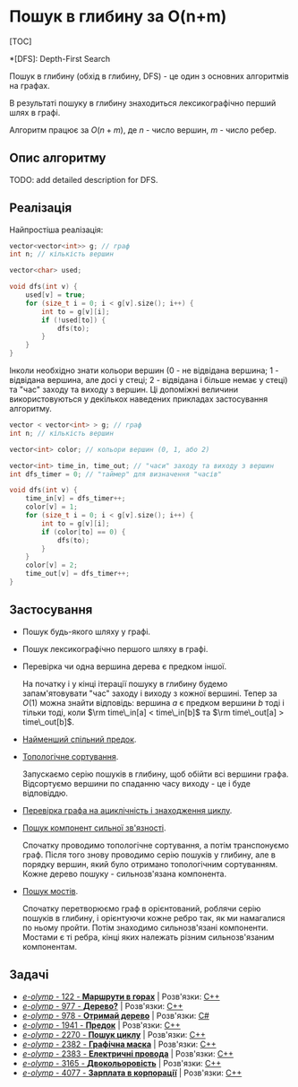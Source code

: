 # Пошук в глибину за O(n+m)

[TOC]

*[DFS]: Depth-First Search

Пошук в глибину (обхід в глибину, DFS) - це один з основних алгоритмів на графах.

В результаті пошуку в глибину знаходиться лексикографічно перший шлях в графі.

Алгоритм працює за $O(n+m)$, де $n$ - число вершин, $m$ - число ребер.

## Опис алгоритму

TODO: add detailed description for DFS.

## Реалізація

Найпростіша реалізація:

<!--- dfs -->
``` cpp
vector<vector<int>> g; // граф
int n; // кількість вершин

vector<char> used;

void dfs(int v) {
    used[v] = true;
    for (size_t i = 0; i < g[v].size(); i++) {
        int to = g[v][i];
        if (!used[to]) {
            dfs(to);
        }
    }
}
```

Інколи необхідно знати кольори вершин (0 - не відвідана вершина; 1 - відвідана вершина, але досі у стеці; 2 - відвідана і більше немає у стеці) та "час" заходу та виходу з вершин. Ці допоміжні величини використовуються у декількох наведених прикладах застосування алгоритму.

<!--- dfs_detailed -->
``` cpp
vector < vector<int> > g; // граф
int n; // кількість вершин

vector<int> color; // кольори вершин (0, 1, або 2)

vector<int> time_in, time_out; // "часи" заходу та виходу з вершин
int dfs_timer = 0; // "таймер" для визначення "часів"

void dfs(int v) {
    time_in[v] = dfs_timer++;
    color[v] = 1;
    for (size_t i = 0; i < g[v].size(); i++) {
        int to = g[v][i];
        if (color[to] == 0) {
            dfs(to);
        }
    }
    color[v] = 2;
    time_out[v] = dfs_timer++;
}
```

## Застосування

* Пошук будь-якого шляху у графі.

* Пошук лексикографічно першого шляху в графі.

* Перевірка чи одна вершина дерева є предком іншої.

    На початку і у кінці ітерації пошуку в глибину будемо запам'ятовувати "час" заходу і виходу з кожної вершині. Тепер за $O(1)$ можна знайти відповідь: вершина $a$ є предком вершини $b$ тоді і тільки тоді, коли $\rm time\_in[a] < time\_in[b]$ та $\rm time\_out[a] > time\_out[b]$.

* [Найменший спільний предок](../graphs/lca).

* [Топологічне сортування](../graphs/topological_sort).

    Запускаємо серію пошуків в глибину, щоб обійти всі вершини графа. Відсортуємо вершини по спаданню часу виходу - це і буде відповіддю.

* [Перевірка графа на ациклічність і знаходження циклу](../graphs/finding_cycle).

* [Пошук компонент сильної зв'язності](strong_connected_components).

    Спочатку проводимо топологічне сортування, а потім транспонуємо граф. Після того знову проводимо серію пошуків у глибину, але в порядку вершин, який було отримано топологічним сортуванням. Кожне дерево пошуку - сильнозв'язана компонента.

* [Пошук мостів](../graphs/bridge_searching).

    Спочатку перетворюємо граф в орієнтований, роблячи серію пошуків в глибину, і орієнтуючи кожне ребро так, як ми намагалися по ньому пройти. Потім знаходимо сильнозв'язані компоненти. Мостами є ті ребра, кінці яких належать різним сильнозв'язаним компонентам.

## Задачі

* [*e-olymp* - 122 - **Маршрути в горах**](https://www.e-olymp.com/uk/problems/122) | Розв'язки: [C++](https://github.com/memo735/e-olymp/blob/master/0000-0999/0122%20-%20Mountain%20routes%20-%20Горные%20маршруты%20-%20Dağlıq%20marşrutlar%20-%20Маршрути%20в%20горах.cpp)
* [*e-olymp* - 977 - **Дерево?**](https://www.e-olymp.com/uk/problems/977) | Розв'язки: [C++](https://github.com/memo735/e-olymp/blob/master/0000-0999/0977%20-%20Is%20it%20a%20Tree%3F%20-%20Дерево%3F.cpp)
* [*e-olymp* - 978 - **Отримай дерево**](https://www.e-olymp.com/uk/problems/978) | Розв'язки: [C#](https://github.com/memo735/e-olymp/blob/master/0000-0999/Problem0978_C%23)
* [*e-olymp* - 1941 - **Предок**](https://www.e-olymp.com/uk/problems/1941) | Розв'язки: [C++](https://github.com/memo735/e-olymp/blob/master/1000-1999/1941%20-%20Parent%20-%20Предок.cpp)
* [*e-olymp* - 2270 - **Пошук циклу**](https://www.e-olymp.com/uk/problems/2270) | Розв'язки: [C++](https://github.com/memo735/e-olymp/blob/master/2000-2999/2270%20-%20Find%20a%20cycle%20-%20Поиск%20цикла%20-%20Пошук%20циклу.cpp)
* [*e-olymp* - 2382 - **Графічна маска**](https://www.e-olymp.com/uk/problems/2382) | Розв'язки: [C++](https://github.com/memo735/e-olymp/blob/master/2000-2999/2382%20-%20Grafix%20Mask%20-%20Графическая%20маска%20-%20Графічна%20маска.cpp)
* [*e-olymp* - 2383 - **Електричні провода**](https://www.e-olymp.com/uk/problems/2383) | Розв'язки: [C++](https://github.com/memo735/e-olymp/blob/master/2000-2999/2383%20-%20Electrical%20Wires%20-%20Электрические%20провода%20-%20Електричні%20провода.cpp)
* [*e-olymp* - 3165 - **Двокольоровість**](https://www.e-olymp.com/uk/problems/3165) | Розв'язки: [C++](https://github.com/memo735/e-olymp/blob/master/3000-3999/3165%20-%20Bicoloring%20-%20Двухцветность%20-%20Двокольоровість.cpp)
* [*e-olymp* - 4077 - **Зарплата в корпорації**](https://www.e-olymp.com/uk/problems/4077) | Розв'язки: [C++](https://github.com/memo735/e-olymp/blob/master/4000-4999/4077%20-%20Corporation%20Salary%20-%20Зарплата%20в%20корпорации%20-%20Şirkətdəki%20əmək%20haqqı%20-%20Зарплата%20в%20корпорації.cpp)
